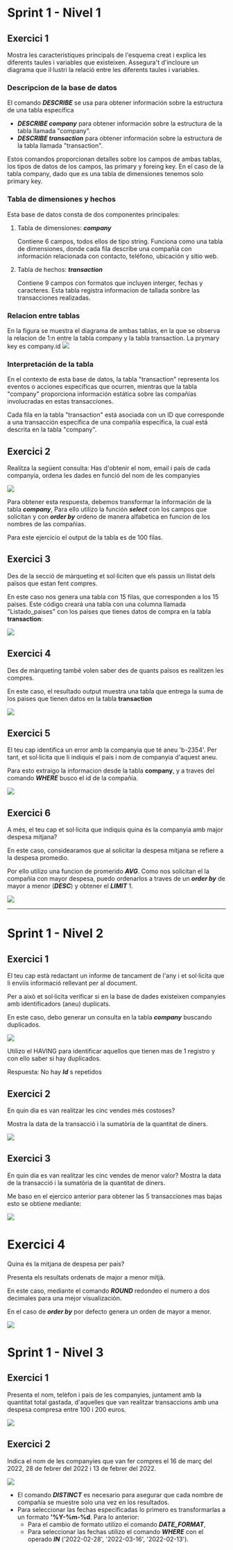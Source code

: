 # Sprint 1 - Nivel 1

## Exercici 1
Mostra les característiques principals de l'esquema creat i explica les diferents taules i variables que existeixen. Assegura't d'incloure un diagrama que il·lustri la relació entre les diferents taules i variables.

### Descripcion de la base de datos

El comando _**DESCRIBE**_ se usa para obtener información sobre la estructura de una tabla específica

   - _**DESCRIBE company**_ para obtener información sobre la estructura de la tabla llamada "company".
   - _**DESCRIBE transaction**_ para obtener información sobre la estructura de la tabla llamada "transaction".
   
Estos comandos proporcionan detalles sobre los campos de ambas tablas, los tipos de datos de los campos, las primary y foreing key. En el caso de la tabla company, dado que es una tabla de    dimensiones tenemos solo primary key. 

### Tabla de dimensiones y hechos

Esta base de datos consta de dos componentes principales:
1. Tabla de dimensiones: _**company**_
      
    Contiene 6 campos, todos ellos de tipo string.
    Funciona como una tabla de dimensiones, donde cada fila describe una compañía con información relacionada con contacto, teléfono, ubicación y sitio web.
   
3. Tabla de hechos: _**transaction**_
   
    Contiene 9 campos con formatos que incluyen interger, fechas y caracteres. Esta tabla registra informacion de tallada sonbre las transacciones realizadas.

### Relacion entre tablas

En la figura se muestra el diagrama de ambas tablas, en la que se observa la relacion de 1:n entre la tabla company y la tabla transaction. La prymary key es company.id
![](files_s1/S1N1E1a.png)
   

### Interpretación de la tabla

En el contexto de esta base de datos, la tabla "transaction" representa los eventos o acciones específicas que ocurren, mientras que la tabla "company" proporciona información estática sobre las compañías involucradas en estas transacciones.

Cada fila en la tabla "transaction" está asociada con un ID que corresponde a una transacción específica de una compañía específica, la cual está descrita en la tabla "company".

## Exercici 2

Realitza la següent consulta: Has d'obtenir el nom, email i país de cada companyia, ordena les dades en funció del nom de les companyies

![](files_s1/S1N1E2.png)

Para obtener esta respuesta, debemos transformar la información de la tabla _**company**_, Para ello utilizo la función _**select**_ con los campos que solicitan y con _**order by**_ ordeno de manera alfabetica en funcion de los nombres de las compañias.

Para este ejercicio el output de la tabla es de 100 filas. 

## Exercici 3
Des de la secció de màrqueting et sol·liciten que els passis un llistat dels països que estan fent compres.

En este caso nos genera una tabla con 15 filas, que corresponden a los 15 paises. Este código creará una tabla con una columna llamada "Listado_paises" con los paises que tienes datos de compra en la tabla **transaction**: 

![](files_s1/S1N1E3.png)


## Exercici 4
Des de màrqueting també volen saber des de quants països es realitzen les compres.

En este caso, el resultado output muestra una tabla que entrega la suma de los paises que tienen datos en la tabla **transaction**

![](files_s1/S1N1E4.png)

    
## Exercici 5

El teu cap identifica un error amb la companyia que té aneu 'b-2354'. Per tant, et sol·licita que li indiquis el país i nom de companyia d'aquest aneu.

Para esto extraigo la informacion desde la tabla **company**, y a traves del comando _**WHERE**_ busco el id de la compañia. 

![](files_s1/S1N1E5.png)


## Exercici 6

A més, el teu cap et sol·licita que indiquis quina és la companyia amb major despesa mitjana?

En este caso, considearamos que al solicitar la despesa mitjana se refiere a la despesa promedio. 

Por ello utilizo una funcion de promerido _**AVG**_. Como nos solicitan el la compañia con mayor despesa, puedo ordenarlos a traves de un _**order by**_ de mayor a menor (_**DESC**_) y obtener el _**LIMIT**_ 1.

![](files_s1/S1N1E6.png)

---

# Sprint 1 - Nivel 2

## Exercici 1

El teu cap està redactant un informe de tancament de l'any i et sol·licita que li enviïs informació rellevant per al document. 

Per a això et sol·licita verificar si en la base de dades existeixen companyies amb identificadors (aneu) duplicats.

En este caso, debo generar un consulta en la tabla _**company**_ buscando duplicados. 

![](files_s1/S1N2E1.png)


Utilizo el HAVING para identificar aquellos que tienen mas de 1 registro y con ello saber si hay duplicados.

Respuesta: No hay _**Id**_ s repetidos

## Exercici 2
En quin dia es van realitzar les cinc vendes més costoses? 

Mostra la data de la transacció i la sumatòria de la quantitat de diners.

![](files_s1/S1N2E2.png)


## Exercici 3
En quin dia es van realitzar les cinc vendes de menor valor? Mostra la data de la transacció i la sumatòria de la quantitat de diners.

Me baso en el ejercico anterior para obtener las 5 transacciones mas bajas esto se obtiene mediante:

![](files_s1/S1N2E3.png)

# Exercici 4
Quina és la mitjana de despesa per país?

Presenta els resultats ordenats de major a menor mitjà.

En este caso, mediante el comando _**ROUND**_ redondeo el numero a dos decimales para una mejor visualización. 

En el caso de _**order by**_ por defecto genera un orden de mayor a menor.

![](files_s1/S1N2E4.png)

# Sprint 1 - Nivel 3
## Exercici 1
Presenta el nom, telèfon i país de les companyies, juntament amb la quantitat total gastada, 
d'aquelles que van realitzar transaccions amb una despesa compresa entre 100 i 200 euros. 

![](files_s1/S1N3E1.png)



## Exercici 2
Indica el nom de les companyies que van fer compres el 16 de març del 2022, 28 de febrer del 2022 i 13 de febrer del 2022.

![](files_s1/S1N3E2.png)

- El comando _**DISTINCT**_ es necesario para asegurar que cada nombre de compañía se muestre solo una vez en los resultados.
- Para seleccionar las fechas especificadas lo primero es transformarlas a un formato **'%Y-%m-%d**. Para lo anterior:
	- Para el cambio de formato utilizo el comando _**DATE_FORMAT**_,
 	- Para seleccionar las fechas utilizo el comando _**WHERE**_ con el operado _**IN**_ ('2022-02-28', '2022-03-16', '2022-02-13').






